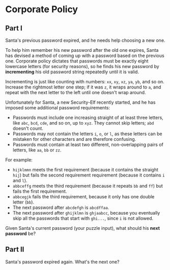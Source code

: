 # Corporate Policy

## Part I

Santa's previous password expired, and he needs help choosing a new one.

To help him remember his new password after the old one expires, Santa has devised a
method of coming up with a password based on the previous one. Corporate policy dictates
that passwords must be exactly eight lowercase letters (for security reasons), so he finds
his new password by **incrementing** his old password string repeatedly until it is valid.

Incrementing is just like counting with numbers: `xx`, `xy`, `xz`, `ya`, `yb`, and so on.
Increase the rightmost letter one step; if it was `z`, it wraps around to `a`, and repeat
with the next letter to the left until one doesn't wrap around.

Unfortunately for Santa, a new Security-Elf recently started, and he has imposed some
additional password requirements:

- Passwords must include one increasing straight of at least three letters, like `abc`,
  `bcd`, `cde`, and so on, up to `xyz`. They cannot skip letters; `abd` doesn't count.
- Passwords may not contain the letters `i`, `o`, or `l`, as these letters can be mistaken
  for other characters and are therefore confusing.
- Passwords must contain at least two different, non-overlapping pairs of letters, like 
  `aa`, `bb` or `zz`.
  
For example: 

- `hijklmmn` meets the first requirement (because it contains the straight `hij`) but 
  fails the second requirement requirement (because it contains `i` and `l`).
- `abbceffg` meets the third requirement (because it repeats `bb` and `ff`) but fails the 
  first requirement.
- `abbcegjk` fails the third requirement, because it only has one double letter (`bb`).
- The next password after `abcdefgh` is `abcdffaa`.
- The next password after `ghijklmn` is `ghjaabcc`, because you eventually skip all the
  passwords that start with `ghi...`, since `i` is not allowed.

Given Santa's current password (your puzzle input), what should his **next password** be?

## Part II

Santa's password expired again. What's the next one?